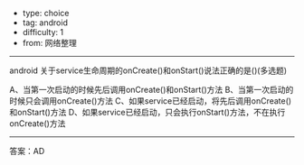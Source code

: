 - type: choice
- tag: android
- difficulty:  1
- from: 网络整理

--------

android 关于service生命周期的onCreate()和onStart()说法正确的是()(多选题)

A、当第一次启动的时候先后调用onCreate()和onStart()方法
B、当第一次启动的时候只会调用onCreate()方法
C、如果service已经启动，将先后调用onCreate()和onStart()方法
D、如果service已经启动，只会执行onStart()方法，不在执行onCreate()方法

---------

答案：AD

